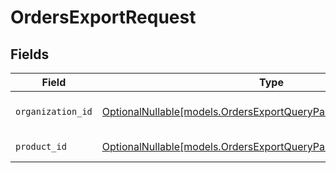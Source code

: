 # OrdersExportRequest


## Fields

| Field                                                                                                                          | Type                                                                                                                           | Required                                                                                                                       | Description                                                                                                                    |
| ------------------------------------------------------------------------------------------------------------------------------ | ------------------------------------------------------------------------------------------------------------------------------ | ------------------------------------------------------------------------------------------------------------------------------ | ------------------------------------------------------------------------------------------------------------------------------ |
| `organization_id`                                                                                                              | [OptionalNullable[models.OrdersExportQueryParamOrganizationIDFilter]](../models/ordersexportqueryparamorganizationidfilter.md) | :heavy_minus_sign:                                                                                                             | Filter by organization ID.                                                                                                     |
| `product_id`                                                                                                                   | [OptionalNullable[models.OrdersExportQueryParamProductIDFilter]](../models/ordersexportqueryparamproductidfilter.md)           | :heavy_minus_sign:                                                                                                             | Filter by product ID.                                                                                                          |